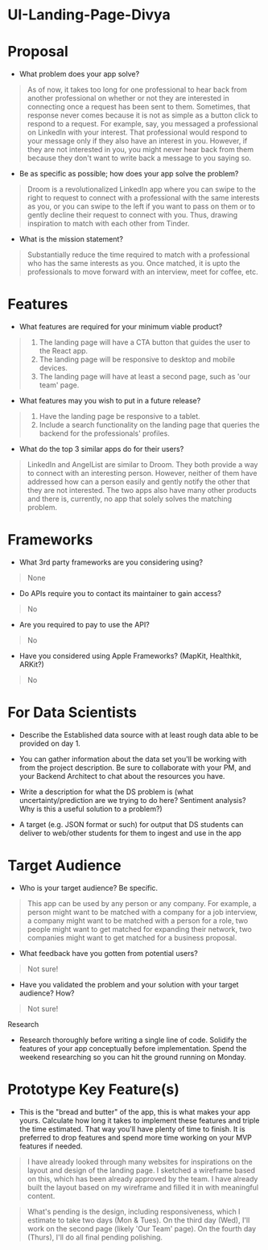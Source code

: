 # UI-Landing-Page-Divya

# Proposal

- What problem does your app solve?

> As of now, it takes too long for one professional to hear back from another professional on whether or not they are interested in connecting once a request has been sent to them. Sometimes, that response never comes because it is not as simple as a button click to respond to a request. For example, say, you messaged a professional on LinkedIn with your interest. That professional would respond to your message only if they also have an interest in you. However, if they are not interested in you, you might never hear back from them because they don't want to write back a message to you saying so.

- Be as specific as possible; how does your app solve the problem?

> Droom is a revolutionalized LinkedIn app where you can swipe to the right to request to connect with a professional with the same interests as you, or you can swipe to the left if you want to pass on them or to gently decline their request to connect with you. Thus, drawing inspiration to match with each other from Tinder.

- What is the mission statement?

> Substantially reduce the time required to match with a professional who has the same interests as you. Once matched, it is upto the professionals to move forward with an interview, meet for coffee, etc.

# Features

- What features are required for your minimum viable product?

> 1. The landing page will have a CTA button that guides the user to the React app.
> 2. The landing page will be responsive to desktop and mobile devices.
> 3. The landing page will have at least a second page, such as 'our team' page.

- What features may you wish to put in a future release?

> 1. Have the landing page be responsive to a tablet.
> 2. Include a search functionality on the landing page that queries the backend for the professionals' profiles.

- What do the top 3 similar apps do for their users?

> LinkedIn and AngelList are similar to Droom. They both provide a way to connect with an interesting person. However, neither of them have addressed how can a person easily and gently notify the other that they are not interested. The two apps also have many other products and there is, currently, no app that solely solves the matching problem.

# Frameworks

- What 3rd party frameworks are you considering using?

> None

- Do APIs require you to contact its maintainer to gain access?

> No

- Are you required to pay to use the API?

> No

- Have you considered using Apple Frameworks? (MapKit, Healthkit, ARKit?)

> No

# For Data Scientists

- Describe the Established data source with at least rough data able to be provided on day 1.

- You can gather information about the data set you&#39;ll be working with from the project description. Be sure to collaborate with your PM, and your Backend Architect to chat about the resources you have.

- Write a description for what the DS problem is (what uncertainty/prediction are we trying to do here? Sentiment analysis? Why is this a useful solution to a problem?)

- A target (e.g. JSON format or such) for output that DS students can deliver to web/other students for them to ingest and use in the app

# Target Audience

- Who is your target audience? Be specific.

> This app can be used by any person or any company. For example, a person might want to be matched with a company for a job interview, a company might want to be matched with a person for a role, two people might want to get matched for expanding their network, two companies might want to get matched for a business proposal.

- What feedback have you gotten from potential users?

> Not sure!

- Have you validated the problem and your solution with your target audience? How?

> Not sure!

Research

- Research thoroughly before writing a single line of code. Solidify the features of your app conceptually before implementation. Spend the weekend researching so you can hit the ground running on Monday.

# Prototype Key Feature(s)

- This is the &quot;bread and butter&quot; of the app, this is what makes your app yours. Calculate how long it takes to implement these features and triple the time estimated. That way you&#39;ll have plenty of time to finish. It is preferred to drop features and spend more time working on your MVP features if needed.

> I have already looked through many websites for inspirations on the layout and design of the landing page. I sketched a wireframe based on this, which has been already approved by the team. I have already built the layout based on my wireframe and filled it in with meaningful content.

> What's pending is the design, including responsiveness, which I estimate to take two days (Mon & Tues). On the third day (Wed), I'll work on the second page (likely 'Our Team' page). On the fourth day (Thurs), I'll do all final pending polishing.
